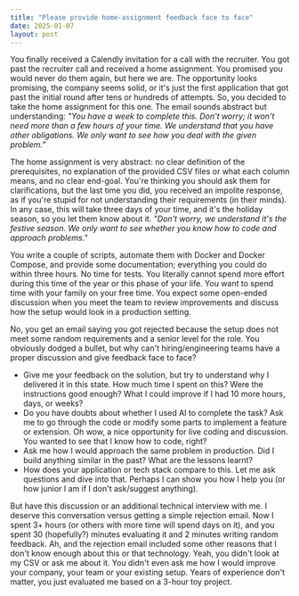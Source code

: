 ```yaml
---
title: "Please provide home-assignment feedback face to face"
date: 2025-01-07
layout: post
---
```


You finally received a Calendly invitation for a call with the recruiter. You got past the recruiter call and received a home assignment. You promised you would never do them again, but here we are. The opportunity looks promising, the company seems solid, or it's just the first application that got past the initial round after tens or hundreds of attempts. So, you decided to take the home assignment for this one. The email sounds abstract but understanding:
*"You have a week to complete this. Don't worry; it won't need more than a few hours of your time. We understand that you have other obligations. We only want to see how you deal with the given problem."*

The home assignment is very abstract: no clear definition of the prerequisites, no explanation of the provided CSV files or what each column means, and no clear end-goal. You're thinking you should ask them for clarifications, but the last time you did, you received an impolite response, as if you're stupid for not understanding their requirements (in their minds). In any case, this will take three days of your time, and it's the holiday season, so you let them know about it.
*"Don't worry, we understand it's the festive season. We only want to see whether you know how to code and approach problems."*

You write a couple of scripts, automate them with Docker and Docker Compose, and provide some documentation; everything you could do within three hours. No time for tests. You literally cannot spend more effort during this time of the year or this phase of your life. You want to spend time with your family on your free time. You expect some open-ended discussion when you meet the team to review improvements and discuss how the setup would look in a production setting. 

No, you get an email saying you got rejected because the setup does not meet some random requirements and a senior level for the role. You obviously dodged a bullet, but why can't hiring/engineering teams have a proper discussion and give feedback face to face? 

- Give me your feedback on the solution, but try to understand why I delivered it in this state. How much time I spent on this? Were the instructions good enough? What I could improve if I had 10 more hours, days, or weeks?
- Do you have doubts about whether I used AI to complete the task? Ask me to go through the code or modify some parts to implement a feature or extension. Oh wow, a nice opportunity for live coding and discussion. You wanted to see that I know how to code, right?
- Ask me how I would approach the same problem in production. Did I build anything similar in the past? What are the lessons learnt? 
- How does your application or tech stack compare to this. Let me ask questions and dive into that. Perhaps I can show you how I help you (or how junior I am if I don't ask/suggest anything).

But have this discussion or an additional technical interview with me. I deserve this conversation versus getting a simple rejection email. Now I spent 3+ hours (or others with more time will spend days on it), and you spent 30 (hopefully?) minutes evaluating it and 2 minutes writing random feedback. Ah, and the rejection email included some other reasons that I don't know enough about this or that technology. Yeah, you didn't look at my CSV or ask me about it. You didn't even ask me how I would improve your company, your team or your existing setup. Years of experience don't matter, you just evaluated me based on a 3-hour toy project. 
